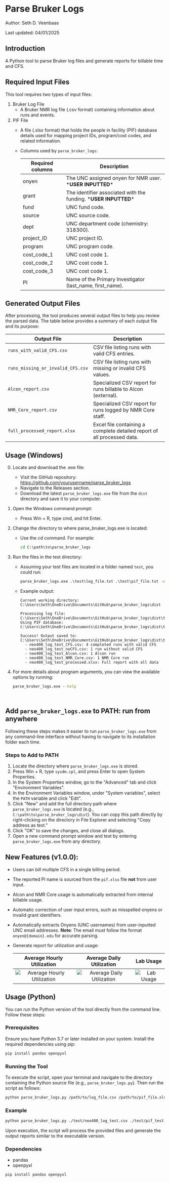 # Parse Bruker Logs

Author: Seth D. Veenbaas

Last updated: 04/01/2025

## Introduction
A Python tool to parse Bruker log files and generate reports for billable time and CFS.


## Required Input Files

This tool requires two types of input files:

1. Bruker Log File  
   - A Bruker NMR log file (.csv format) containing information about runs and events.
2. PIF File  
   - A file (.xlsx format) that holds the people in facility (PIF) database details used for mapping project IDs, program/cost codes, and related information.

   - Columns used by `parse_bruker_logs`:

       | Required columns | Description                                                       |
       | ---------------- | ----------------------------------------------------------------- |
       | onyen            | The UNC assigned onyen for NMR user. \***USER INPUTTED**\*        |
       | grant            | The identifier associated with the funding. \***USER INPUTTED**\* |
       | fund             | UNC fund code.                                                    |
       | source           | UNC source code.                                                  |
       | dept             | UNC department code (chemistry: 318300).                          |
       | project_ID       | UNC project ID.                                                   |
       | program          | UNC program code.                                                 |
       | cost_code_1      | UNC cost code 1.                                                  |
       | cost_code_2      | UNC cost code 1.                                                  |
       | cost_code_3      | UNC cost code 1.                                                  |
       | PI               | Name of the Primary Investigator (last_name, first_name).         |


## Generated Output Files

After processing, the tool produces several output files to help you review the parsed data. The table below provides a summary of each output file and its purpose:

| Output File                       | Description                                                             |
| --------------------------------- | ----------------------------------------------------------------------- |
| `runs_with_valid_CFS.csv`         | CSV file listing runs with valid CFS entries.                           |
| `runs_missing_or_invalid_CFS.csv` | CSV file listing runs with missing or invalid CFS values.               |
| `Alcon_report.csv`                | Specialized CSV report for runs billable to Alcon (external).           |
| `NMR_Core_report.csv`             | Specialized CSV report for runs logged by NMR Core staff.               |
| `full_processed_report.xlsx`      | Excel file containing a complete detailed report of all processed data. |


## Usage (Windows)

0. Locate and download the .exe file:
   - Visit the GitHub repository: https://github.com/yourusername/parse_bruker_logs
   - Navigate to the Releases section.
   - Download the latest `parse_bruker_logs.exe` file from the `dist` directory and save it to your computer.

1. Open the Windows command prompt:
   - Press Win + R, type cmd, and hit Enter.
2. Change the directory to where parse_bruker_logs.exe is located:
   - Use the cd command. For example:
     ```cmd
     cd C:\path\to\parse_bruker_logs
     ```
3. Run the files in the test directory:
   - Assuming your test files are located in a folder named `test`, you could run:
     ```cmd
     parse_bruker_logs.exe .\test\log_file.txt .\test\pif_file.txt -o output_directory
     ```
   - Example output:
     ```console
     Current working directory: C:\Users\Seth\OneDrive\Documents\GitHub\parse_bruker_logs\dist

     Processing log file: C:\Users\Seth\OneDrive\Documents\GitHub\parse_bruker_logs\dist\test\neo400_log_test.csv
     Using PIF database: C:\Users\Seth\OneDrive\Documents\GitHub\parse_bruker_logs\dist\test\pif_test.xlsx

     Success! Output saved to: C:\Users\Seth\OneDrive\Documents\GitHub\parse_bruker_logs\dist\test\output
       - neo400_log_test_CFS.csv: 4 completed runs with valid CFS
       - neo400_log_test_noCFS.csv: 1 run without valid CFS
       - neo400_log_test_Alcon.csv: 1 Alcon run
       - neo400_log_test_NMR_Core.csv: 1 NMR Core run
       - neo400_log_test_processed.xlsx: Full report with all data
     ```
4. For more details about program arguments, you can view the available options by running:
   ```cmd
   parse_bruker_logs.exe --help
   ```
   ```


## Add `parse_bruker_logs.exe` to PATH: run from anywhere

Following these steps makes it easier to run `parse_bruker_logs.exe` from any command-line interface without having to navigate to its installation folder each time.

### Steps to Add to PATH

1. Locate the directory where `parse_bruker_logs.exe` is stored.
2. Press Win + R, type `sysdm.cpl`, and press Enter to open System Properties.
3. In the System Properties window, go to the "Advanced" tab and click "Environment Variables".
4. In the Environment Variables window, under "System variables", select the `PATH` variable and click "Edit".
5. Click "New" and add the full directory path where `parse_bruker_logs.exe` is located (e.g., `C:\path\to\parse_bruker_logs\dist`). You can copy this path directly by right-clicking on the directory in File Explorer and selecting "Copy address as text."
6. Click "OK" to save the changes, and close all dialogs.
7. Open a new command prompt window and test by entering `parse_bruker_logs.exe` from any directory.


## New Features (v1.0.0):
- Users can bill multiple CFS in a single billing period.
- The reported PI name is sourced from the `pif.xlsx` file **not** from user input.
- Alcon and NMR Core usage is automatically extracted from internal billable usage.
- Automatic correction of user input errors, such as misspelled onyens or invalid grant identifiers.
- Automatically extracts Onyens (UNC usernames) from user-inputted UNC email addresses. **Note**: The email must follow the format `onyen@{domain}.edu` for accurate parsing.
- Generate report for utilization and usage:

   | Average Hourly Utilization                                       | Average Daily Utilization                                      | Lab Usage                              |
   | :--------------------------------------------------------------: | :------------------------------------------------------------: | :------------------------------------: |
   | ![Average Hourly Utilization](img/report_hourly_utilization.png) | ![Average Daily Utilization](img/report_daily_utilization.png) | ![Lab Usage](img/report_lab_usage.png) |

## Usage (Python)

You can run the Python version of the tool directly from the command line. Follow these steps:

### Prerequisites

Ensure you have Python 3.7 or later installed on your system. Install the required dependencies using pip:

```bash
pip install pandas openpyxl
```

### Running the Tool

To execute the script, open your terminal and navigate to the directory containing the Python source file (e.g., `parse_bruker_logs.py`). Then run the script as follows:

```bash
python parse_bruker_logs.py /path/to/log_file.csv /path/to/pif_file.xlsx -o /path/to/output_directory
```

### Example

```bash
python parse_bruker_logs.py ./test/neo400_log_test.csv ./test/pif_test.xlsx -o ./test/output
```

Upon execution, the script will process the provided files and generate the output reports similar to the executable version.

### Dependencies

- pandas
- openpyxl

```bash
pip install pandas openpyxl
```

